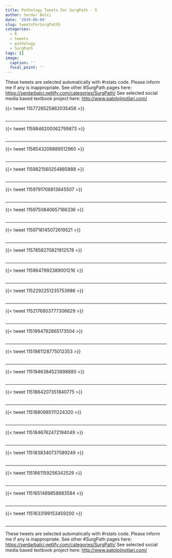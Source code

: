 ```yaml
---
title: Pathology Tweets For SurgPath - 5
author: Serdar Balci
date: '2019-08-09'
slug: tweetsForSurgPath5
categories:
  - R
  - tweets
  - pathology
  - SurgPath
tags: []
image:
  caption: ''
  focal_point: ''
---
```



These tweets are selected automatically with #rstats code. Please inform me if any is inappropriate.
See other #SurgPath pages here: https://serdarbalci.netlify.com/categories/SurgPath/ 
See selected social media based textbook project here: http://www.patolojinotlari.com/

{{< tweet 1157728525862035456 >}}
<br>
<br>
<hr>
{{< tweet 1159846200062799873 >}}
<br>
<br>
<hr>
{{< tweet 1158543206889512960 >}}
<br>
<br>
<hr>
{{< tweet 1159821560254885888 >}}
<br>
<br>
<hr>
{{< tweet 1159791706813845507 >}}
<br>
<br>
<hr>
{{< tweet 1159750840657166336 >}}
<br>
<br>
<hr>
{{< tweet 1159716145072619521 >}}
<br>
<br>
<hr>
{{< tweet 1157858270821912578 >}}
<br>
<br>
<hr>
{{< tweet 1159647992389001216 >}}
<br>
<br>
<hr>
{{< tweet 1152292251235753986 >}}
<br>
<br>
<hr>
{{< tweet 1152176803777306629 >}}
<br>
<br>
<hr>
{{< tweet 1151994792865173504 >}}
<br>
<br>
<hr>
{{< tweet 1151981128775012353 >}}
<br>
<br>
<hr>
{{< tweet 1151946384523898880 >}}
<br>
<br>
<hr>
{{< tweet 1151884207351840775 >}}
<br>
<br>
<hr>
{{< tweet 1151880985111224320 >}}
<br>
<br>
<hr>
{{< tweet 1151846762472194049 >}}
<br>
<br>
<hr>
{{< tweet 1151838340737589249 >}}
<br>
<br>
<hr>
{{< tweet 1151661159256342529 >}}
<br>
<br>
<hr>
{{< tweet 1151651489858883584 >}}
<br>
<br>
<hr>
{{< tweet 1151633199153459200 >}}
<br>
<br>
<hr>


These tweets are selected automatically with #rstats code. Please inform me if any is inappropriate.
See other #SurgPath pages here: https://serdarbalci.netlify.com/categories/SurgPath/ 
See selected social media based textbook project here: http://www.patolojinotlari.com/
